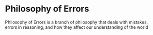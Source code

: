# Philosophy of Errors

Philosophy of Errors is a branch of philosophy that deals with mistakes, errors in reasoning, and how 
they affect our understanding of the world